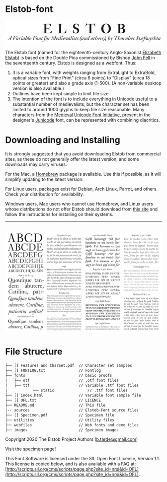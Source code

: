 # Elstob-font

![Elstob Header](images/Elstob_Header.png)

The Elstob font (named for the eighteenth-century Anglo-Saxonist [Elizabeth Elstob](https://www.oxforddnb.com/view/10.1093/ref:odnb/9780198614128.001.0001/odnb-9780198614128-e-8761)) is based on the Double Pica commissioned by Bishop [John Fell](https://en.wikipedia.org/wiki/John_Fell_(bishop)) in the seventeenth century. Elstob is designed as a webfont. Thus:
1. It is a variable font, with weights ranging from ExtraLight to ExtraBold, optical sizes from "Fine Print" (circa 6 points) to "Display" (circa 18 points or greater) and also a grade axis (1-500). (A non-variable desktop version is also available.)
2. Outlines have been kept simple to limit file size.
4. The intention of the font is to include everything in Unicode useful to a substantial number of medievalists, but the character set has been limited to around 1000 glyphs to keep file size reasonable. Many characters from the [Medieval Unicode Font Initiative](https://skaldic.abdn.ac.uk/m.php?p=mufi), present in the designer's [Junicode](https://github.com/psb1558/Junicode-New/tree/master/legacy) font, can be represented with combining diacritics.

# Downloading and Installing

It is strongly suggested that you avoid downloading Elstob from commercial sites,
as these do not generally offer the latest version, and some downloads may carry
viruses.

For the Mac, a [Homebrew](https://brew.sh/) package is available. Use this if
possible, as it will simplify updating to the latest version.

For Linux users, packages exist for Debian, Arch Linux, Parrot, and others. Check
your distribution for availability.

Windows users, Mac users who cannot use Homebrew, and Linux users whose distributions
do not offer Elstob should download from
[this site](https://github.com/psb1558/Elstob-font/releases/) and follow the
instructions for installing on their systems.

---
![Elstob Sample](images/Specimen_Image.png)
---

# File Structure
```
├── [] Features and CharSet.pdf  // Character set samples
├── [] FONTLOG.txt               // Fontlog
├── fonts                        // basic proofs
|   ├── otf                      // .otf font files
|   ├── ttf                      // variable .ttf font files
|   		├── static               // .ttf font files
├── [] index.html                // Variable font sample file
├── [] OFL.txt                   // LICENCE
├── README.md                    // This file
|-- sources                      // Elstob-Font source files
├── [] Specimen.pdf              // Specimen file
├── utilities                    // Utility files
├── webfiles                     // Web fonts and demo files
├── images                       // Specimen images
```

Copyright 2020 The Elstob Project Authors (b.tarde@gmail.com)

Visit the [specimen page](https://psb1558.github.io/Elstob-font/)!

This Font Software is licensed under the SIL Open Font License, Version 1.1.
This license is copied below, and is also available with a FAQ at: [http://scripts.sil.org/cms/scripts/page.php?site_id=nrsi&id=OFL](http://scripts.sil.org/cms/scripts/page.php?site_id=nrsi&id=OFL).
